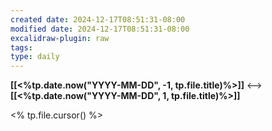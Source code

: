 ```yaml
---
created date: 2024-12-17T08:51:31-08:00
modified date: 2024-12-17T08:51:31-08:00
excalidraw-plugin: raw
tags: 
type: daily
---
```

**[[<%tp.date.now("YYYY-MM-DD", -1, tp.file.title)%>]]**  <-->  **[[<%tp.date.now("YYYY-MM-DD", 1, tp.file.title)%>]]**

<% tp.file.cursor() %>

